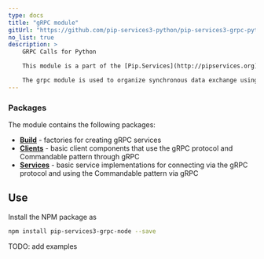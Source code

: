 ```yaml
---
type: docs
title: "gRPC module"
gitUrl: "https://github.com/pip-services3-python/pip-services3-grpc-python"
no_list: true
description: > 
    GRPC Calls for Python

    This module is a part of the [Pip.Services](http://pipservices.org) polyglot microservices toolkit.

    The grpc module is used to organize synchronous data exchange using calls through the gRPC protocol. It has implementations of both the server and client parts.
---
```



### Packages

The module contains the following packages:

- [**Build**](build) - factories for creating gRPC services
- [**Clients**](clients) - basic client components that use the gRPC protocol and Commandable pattern through gRPC
- [**Services**](services) - basic service implementations for connecting via the gRPC protocol and using the Commandable pattern via gRPC


## Use

Install the NPM package as
```bash
npm install pip-services3-grpc-node --save
```

TODO: add examples